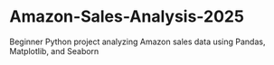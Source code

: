 # Amazon-Sales-Analysis-2025
Beginner Python project analyzing Amazon sales data using Pandas, Matplotlib, and Seaborn
